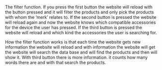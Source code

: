 The filter function. 
If you press the first button the website will reload with the button pressed and it will filter the products and only pick the products with whom the ‘merk’ relates to. 
If the second button is pressed the website will reload again and now the website knows which compatible accessories for the device the user has pressed.
If the third button is pressed the website will reload and which kind the accessories the user is searching for.

How the filter function works is that each time the website gets new information the website will reload and with information the website will get the website will search the data base and will find the products and then will show it. With third button there is more information. it counts how many words there are and with that search the products.

